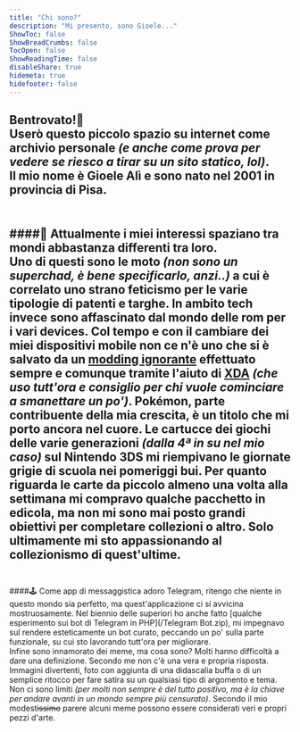 ```yaml
---
title: "Chi sono?"
description: "Mi presento, sono Gioele..."
ShowToc: false
ShowBreadCrumbs: false
TocOpen: false
ShowReadingTime: false
disableShare: true
hidemeta: true
hidefooter: false
---
```


<b>Bentrovato!🫡</b><br>
Userò questo piccolo spazio su internet come archivio personale <i>(e anche come prova per vedere se riesco a tirar su un sito statico, lol)</i>.<br>
Il mio nome è Gioele Alì e sono nato nel 2001 in provincia di Pisa.<br><br>
---
####🎲
Attualmente i miei interessi spaziano tra mondi abbastanza differenti tra loro.<br>
Uno di questi sono le moto <i>(non sono un superchad, è bene specificarlo, anzi..)</i> a cui è correlato uno strano feticismo per le varie tipologie di patenti e targhe.
In ambito tech invece sono affascinato dal mondo delle rom per i vari devices. Col tempo e con il cambiare dei miei dispositivi mobile non ce n'è uno che si è salvato da un [modding ignorante](https://it.wikipedia.org/wiki/Modding#Modding_dispositivi_mobili) effettuato sempre e comunque tramite l'aiuto di [XDA](https://www.xda-developers.com/) <i>(che uso tutt'ora e consiglio per chi vuole cominciare a smanettare un po')</i>.
Pokémon, parte contribuente della mia crescita, è un titolo che mi porto ancora nel cuore. Le cartucce dei giochi delle varie generazioni <i>(dalla 4ª in su nel mio caso)</i> sul Nintendo 3DS mi riempivano le giornate grigie di scuola nei pomeriggi bui. Per quanto riguarda le carte da piccolo almeno una volta alla settimana mi compravo qualche pacchetto in edicola, ma non mi sono mai posto grandi obiettivi per completare collezioni o altro. Solo ultimamente mi sto appassionando al collezionismo di quest'ultime.<br><br>
---
####🕹
Come app di messaggistica adoro Telegram, ritengo che niente in questo mondo sia perfetto, ma quest'applicazione ci si avvicina mostruosamente. Nel biennio delle superiori ho anche fatto [qualche esperimento sui bot di Telegram in PHP](/Telegram Bot.zip), mi impegnavo sul rendere esteticamente un bot curato, peccando un po' sulla parte funzionale, su cui sto lavorando tutt'ora per migliorare.<br>
Infine sono innamorato dei meme, ma cosa sono? Molti hanno difficoltà a dare una definizione. Secondo me non c'è una vera e propria risposta. Immagini divertenti, foto con aggiunta di una didascalia buffa o di un semplice ritocco per fare satira su un qualsiasi tipo di argomento e tema. Non ci sono limiti <i>(per molti non sempre è del tutto positivo, ma è la chiave per andare avanti in un mondo sempre più censurato)</i>. Secondo il mio modest<s>issimo</s> parere alcuni meme possono essere considerati veri e propri pezzi d'arte.
